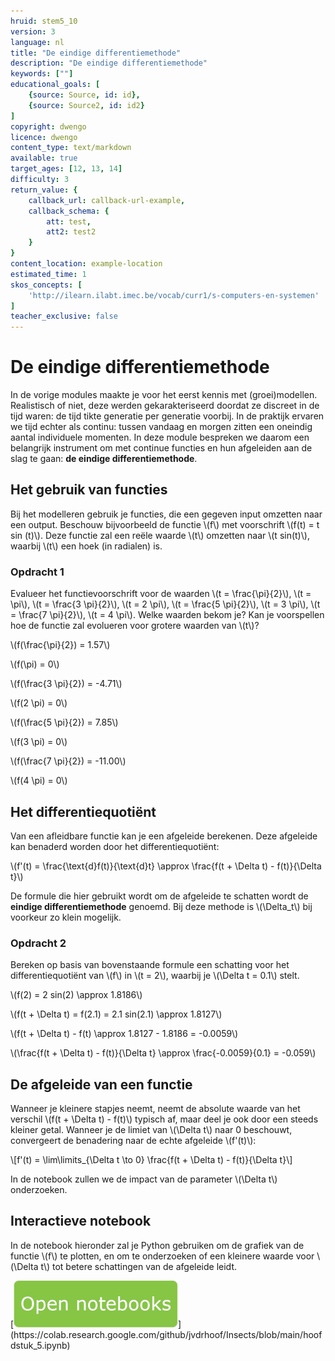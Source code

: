 ```yaml
---
hruid: stem5_10
version: 3
language: nl
title: "De eindige differentiemethode"
description: "De eindige differentiemethode"
keywords: [""]
educational_goals: [
    {source: Source, id: id}, 
    {source: Source2, id: id2}
]
copyright: dwengo
licence: dwengo
content_type: text/markdown
available: true
target_ages: [12, 13, 14]
difficulty: 3
return_value: {
    callback_url: callback-url-example,
    callback_schema: {
        att: test,
        att2: test2
    }
}
content_location: example-location
estimated_time: 1
skos_concepts: [
    'http://ilearn.ilabt.imec.be/vocab/curr1/s-computers-en-systemen'
]
teacher_exclusive: false
---
```

# De eindige differentiemethode

In de vorige modules maakte je voor het eerst kennis met (groei)modellen. Realistisch of niet, deze werden gekarakteriseerd doordat ze discreet in de tijd waren: de tijd tikte generatie per generatie voorbij. In de praktijk ervaren we tijd echter als continu: tussen vandaag en morgen zitten een oneindig aantal individuele momenten. In deze module bespreken we daarom een belangrijk instrument om met continue functies en hun afgeleiden aan de slag te gaan: **de eindige differentiemethode**.

## Het gebruik van functies

Bij het modelleren gebruik je functies, die een gegeven input omzetten naar een output. Beschouw bijvoorbeeld de functie \\(f\\) met voorschrift \\(f(t) = t sin (t)\\). Deze functie zal een reële waarde \\(t\\) omzetten naar \\(t sin(t)\\), waarbij \\(t\\) een hoek (in radialen) is.

### Opdracht 1

Evalueer het functievoorschrift voor de waarden \\(t = \frac{\pi}{2}\\), \\(t = \pi\\), \\(t = \frac{3 \pi}{2}\\), \\(t = 2 \pi\\), \\(t = \frac{5 \pi}{2}\\), \\(t = 3 \pi\\), \\(t = \frac{7 \pi}{2}\\), \\(t = 4 \pi\\). Welke waarden bekom je? Kan je voorspellen hoe de functie zal evolueren voor grotere waarden van \\(t\\)?

\\(f(\frac{\pi}{2}) = 1.57\\)

\\(f(\pi) = 0\\)

\\(f(\frac{3 \pi}{2}) = -4.71\\)

\\(f(2 \pi) = 0\\)

\\(f(\frac{5 \pi}{2}) = 7.85\\)

\\(f(3 \pi) = 0\\)

\\(f(\frac{7 \pi}{2}) = -11.00\\)

\\(f(4 \pi) = 0\\)

## Het differentiequotiënt

Van een afleidbare functie kan je een afgeleide berekenen. Deze afgeleide kan benaderd worden door het differentiequotiënt:

\\(f'(t) = \frac{\text{d}f(t)}{\text{d}t} \approx \frac{f(t + \Delta t) - f(t)}{\Delta t}\\)

De formule die hier gebruikt wordt om de afgeleide te schatten wordt de **eindige differentiemethode** genoemd. Bij deze methode is \\(\Delta_t\\) bij voorkeur zo klein mogelijk.

### Opdracht 2

Bereken op basis van bovenstaande formule een schatting voor het differentiequotiënt van \\(f\\) in \\(t = 2\\), waarbij je \\(\Delta t = 0.1\\) stelt.

\\(f(2) = 2 sin(2) \approx 1.8186\\)

\\(f(t + \Delta t) = f(2.1) = 2.1 sin(2.1) \approx 1.8127\\)

\\(f(t + \Delta t) - f(t) \approx 1.8127 - 1.8186 = -0.0059\\)

\\(\frac{f(t + \Delta t) - f(t)}{\Delta t} \approx \frac{-0.0059}{0.1} = -0.059\\)

## De afgeleide van een functie

Wanneer je kleinere stapjes neemt, neemt de absolute waarde van het verschil \\(f(t + \Delta t) - f(t)\\) typisch af, maar deel je ook door een steeds kleiner getal. Wanneer je de limiet van \\(\Delta t\\) naar 0 beschouwt, convergeert de benadering naar de echte afgeleide \\(f'(t)\\):

\\[f'(t) = \lim\limits_{\Delta t \to 0} \frac{f(t + \Delta t) - f(t)}{\Delta t}\\]

In de notebook zullen we de impact van de parameter \\(\Delta t\\) onderzoeken.

## Interactieve notebook

In de notebook hieronder zal je Python gebruiken om de grafiek van de functie \\(f\\) te plotten, en om te onderzoeken of een kleinere waarde voor \\(\Delta t\\) tot betere schattingen van de afgeleide leidt.

[![Knop](embed/knop.png "https://colab.research.google.com/github/jvdrhoof/Insects/blob/main/hoofdstuk_5.ipynb")](https://colab.research.google.com/github/jvdrhoof/Insects/blob/main/hoofdstuk_5.ipynb)
